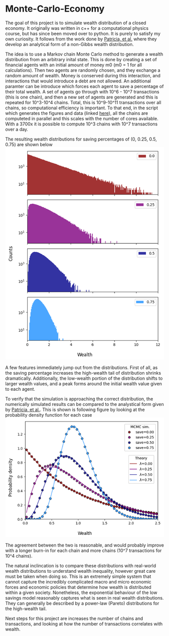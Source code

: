 # Monte-Carlo-Economy
The goal of this project is to simulate wealth distribution of a closed economy.  It originally was written in c++ for a computational physics course, but has since been moved over to python.  It is purely to satisfy my own curiosity.  It follows from the work done by [Patricia, et al.](https://doi.org/10.1016/j.physa.2004.04.024) where they develop an analytical form of a non-Gibbs wealth distribution.

The idea is to use a Markov chain Monte Carlo method to generate a wealth distribution from an arbitrary inital state.  This is done by creating a set of financial agents with an initial amount of money m0 (m0 = 1 for all calculations). Then two agents are randomly chosen, and they exchange a random amount of wealth.  Money is conserved during this interaction, and interactions that would introduce a debt are not allowed.  An additional paramter can be introduce which forces each agent to save a percentage of their total wealth.  A set of agents go through with 10^6 - 10^7 transactions (this is one chain), and then a new set of agents are generated and this is repeated for 10^3-10^4 chains.  Total, this is 10^9-10^11 transactions over all chains, so computational efficiency is important.  To that end, in the script which generates the figures and data (linked [here](https://github.com/SJHageman/Monte-Carlo-Economy/blob/main/wealth_distribution_MC.py)), all the chains are computeted in parallel and this scales with the number of cores available. With a 3700x it is possible to compute 10^3 chains with 10^7 transactions over a day.

The resulting wealth distributions for saving percentages of (0, 0.25, 0.5, 0.75) are shown below
![wealth_hists](https://github.com/SJHageman/Monte-Carlo-Economy/blob/main/hist_ind_logNumTrans%3D6_runsN%3D1000.png)

A few features immediately jump out from the distributions.  First of all, as the saving percentage increases the high-wealth tail of distribution shrinks dramatically.  Additionally, the low-wealth portion of the distribution shifts to larger wealth values, and a peak forms around the initial wealth value given to each agent.

To verify that the simulation is approaching the correct distribution, the numerically simulated results can be compared to the analystical form given by [Patricia, et al.](https://doi.org/10.1016/j.physa.2004.04.024).  This is shown is following figure by looking at the probability density function for each case
![wealth_pdf](https://github.com/SJHageman/Monte-Carlo-Economy/blob/main/hist_all_logNumTrans%3D6_runsN%3D1000.png)

The agreement between the two is reasonable, and would probably improve with a longer burn-in for each chain and more chains (10^7 transactions for 10^4 chains).

The natural inclincation is to compare these distributions with real-world wealth distributions to understand wealth inequality, however great care must be taken when doing so.  This is an extremely simple system that cannot capture the incredibly complicated macro and micro economic forces and economic policies that determine how wealth is distributed within a given society.  Nonetheless, the exponential behaviour of the low savings model reasonably captures what is seen in real wealth distributions.  They can generally be described by a power-law (Pareto) distributions for the high-wealth tail.

Next steps for this project are increases the number of chains and transactions, and looking at how the number of transactions correlates with wealth.

